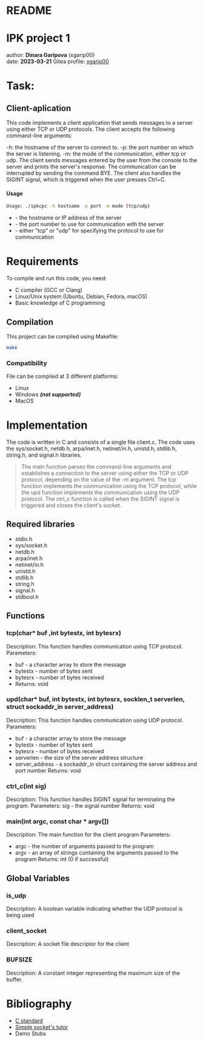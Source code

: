# README
# IPK project 1
author: **Dinara Garipova** (xgarip00)  
date: **2023-03-21**
Gitea profile: [xgarip00](https://git.fit.vutbr.cz/xgarip00)

# Task:
## Client-aplication
This code implements a client application that sends messages to a server using either TCP or UDP protocols. The client accepts the following command-line arguments:

-h: the hostname of the server to connect to.
-p: the port number on which the server is listening.
-m: the mode of the communication, either tcp or udp.
The client sends messages entered by the user from the console to the server and prints the server's response. The communication can be interrupted by sending the command BYE. The client also handles the SIGINT signal, which is triggered when the user presses Ctrl+C.

#### Usage
```bash
Usage: ./ipkcpc -h hostname -p port -m mode (tcp/udp)
```
* <hostname> - the hostname or IP address of the server
* <port> - the port number to use for communication with the server
* <mode> - either "tcp" or "udp" for specifying the protocol to use for communication

# Requirements
To compile and run this code, you need:

* C compiler (GCC or Clang)
* Linux/Unix system (Ubuntu, Debian, Fedora, macOS)
* Basic knowledge of C programming

## Compilation
This project can be compiled using Makefile:
```bash
make
```
### Compatibility
File can be compiled at 3 different platforms:
* Linux
* Windows **_(not supported)_**
* MacOS


# Implementation
The code is written in C and consists of a single file client.c. The code uses the sys/socket.h, netdb.h, arpa/inet.h, netinet/in.h, unistd.h, stdlib.h, string.h, and signal.h libraries.

>The main function parses the command-line arguments and establishes a connection to the server using either the TCP or UDP protocol, depending on the value of the -m argument. The tcp function implements the communication using the TCP protocol, while the upd function implements the communication using the UDP protocol. The ctrl_c function is called when the SIGINT signal is triggered and closes the client's socket.

## Required libraries
* stdio.h
* sys/socket.h
* netdb.h
* arpa/inet.h
* netinet/in.h
* unistd.h
* stdlib.h
* string.h
* signal.h
* stdbool.h

## Functions

### tcp(char* buf ,int bytestx, int bytesrx)
Description: This function handles communication using TCP protocol.
 Parameters:
* buf - a character array to store the message
* bytestx - number of bytes sent
* bytesrx - number of bytes received
* Returns: void

### upd(char* buf, int bytestx, int bytesrx, socklen_t serverlen, struct sockaddr_in server_address)

Description: This function handles communication using UDP protocol.
Parameters:
* buf - a character array to store the message
* bytestx - number of bytes sent
* bytesrx - number of bytes received
* serverlen - the size of the server address structure
* server_address - a sockaddr_in struct containing the server address and port number
Returns: void

### ctrl_c(int sig)
Description: This function handles SIGINT signal for terminating the program.
Parameters:
sig - the signal number
Returns: void

### main(int argc, const char * argv[])
Description: The main function for the client program
Parameters:
* argc - the number of arguments passed to the program
* argv - an array of strings containing the arguments passed to the program
Returns: int (0 if successful)

## Global Variables
### is_udp
Description: A boolean variable indicating whether the UDP protocol is being used
### client_socket
Description: A socket file descriptor for the client
### BUFSIZE
Description: A constant integer representing the maximum size of the buffer.

# Bibliography
* [C standard](https://en.cppreference.com/w/c/language)
* [Simple socket's tutor](https://www.cs.rpi.edu/~moorthy/Courses/os98/Pgms/socket.html)
* Demo Stubs